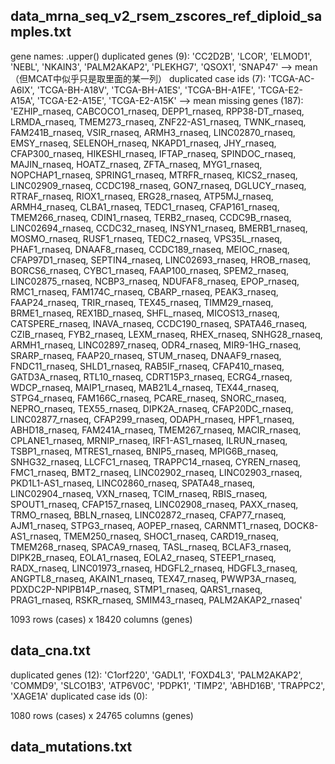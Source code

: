 ## data_mrna_seq_v2_rsem_zscores_ref_diploid_samples.txt

gene names: .upper()
duplicated genes (9): 'CC2D2B', 'LCOR', 'ELMOD1', 'NEBL', 'NKAIN3', 'PALM2AKAP2', 'PLEKHG7', 'QSOX1', 'SNAP47' --> mean （但MCAT中似乎只是取里面的某一列）
duplicated case ids (7): 'TCGA-AC-A6IX', 'TCGA-BH-A18V', 'TCGA-BH-A1ES', 'TCGA-BH-A1FE', 'TCGA-E2-A15A', 'TCGA-E2-A15E', 'TCGA-E2-A15K' --> mean
missing genes (187): 'EZHIP_rnaseq, CABCOCO1_rnaseq, DEPP1_rnaseq, RPP38-DT_rnaseq, LRMDA_rnaseq, TMEM273_rnaseq, ZNF22-AS1_rnaseq, TWNK_rnaseq, FAM241B_rnaseq, VSIR_rnaseq, ARMH3_rnaseq, LINC02870_rnaseq, EMSY_rnaseq, SELENOH_rnaseq, NKAPD1_rnaseq, JHY_rnaseq, CFAP300_rnaseq, HIKESHI_rnaseq, IFTAP_rnaseq, SPINDOC_rnaseq, MAJIN_rnaseq, HOATZ_rnaseq, ZFTA_rnaseq, MYG1_rnaseq, NOPCHAP1_rnaseq, SPRING1_rnaseq, MTRFR_rnaseq, KICS2_rnaseq, LINC02909_rnaseq, CCDC198_rnaseq, GON7_rnaseq, DGLUCY_rnaseq, RTRAF_rnaseq, RIOX1_rnaseq, ERG28_rnaseq, ATP5MJ_rnaseq, ARMH4_rnaseq, CLBA1_rnaseq, TEDC1_rnaseq, CFAP161_rnaseq, TMEM266_rnaseq, CDIN1_rnaseq, TERB2_rnaseq, CCDC9B_rnaseq, LINC02694_rnaseq, CCDC32_rnaseq, INSYN1_rnaseq, BMERB1_rnaseq, MOSMO_rnaseq, RUSF1_rnaseq, TEDC2_rnaseq, VPS35L_rnaseq, PHAF1_rnaseq, DNAAF8_rnaseq, CCDC189_rnaseq, MEIOC_rnaseq, CFAP97D1_rnaseq, SEPTIN4_rnaseq, LINC02693_rnaseq, HROB_rnaseq, BORCS6_rnaseq, CYBC1_rnaseq, FAAP100_rnaseq, SPEM2_rnaseq, LINC02875_rnaseq, NCBP3_rnaseq, NDUFAF8_rnaseq, EPOP_rnaseq, RMC1_rnaseq, FAM174C_rnaseq, CBARP_rnaseq, PEAK3_rnaseq, FAAP24_rnaseq, TRIR_rnaseq, TEX45_rnaseq, TIMM29_rnaseq, BRME1_rnaseq, REX1BD_rnaseq, SHFL_rnaseq, MICOS13_rnaseq, CATSPERE_rnaseq, INAVA_rnaseq, CCDC190_rnaseq, SPATA46_rnaseq, CZIB_rnaseq, FYB2_rnaseq, LEXM_rnaseq, RHEX_rnaseq, SNHG28_rnaseq, ARMH1_rnaseq, LINC02897_rnaseq, ODR4_rnaseq, MIR9-1HG_rnaseq, SRARP_rnaseq, FAAP20_rnaseq, STUM_rnaseq, DNAAF9_rnaseq, FNDC11_rnaseq, SHLD1_rnaseq, RAB5IF_rnaseq, CFAP410_rnaseq, GATD3A_rnaseq, RTL10_rnaseq, CDRT15P3_rnaseq, ECRG4_rnaseq, WDCP_rnaseq, MAIP1_rnaseq, MAB21L4_rnaseq, TEX44_rnaseq, STPG4_rnaseq, FAM166C_rnaseq, PCARE_rnaseq, SNORC_rnaseq, NEPRO_rnaseq, TEX55_rnaseq, DIPK2A_rnaseq, CFAP20DC_rnaseq, LINC02877_rnaseq, CFAP299_rnaseq, ODAPH_rnaseq, HPF1_rnaseq, ABHD18_rnaseq, FAM241A_rnaseq, TMEM267_rnaseq, MACIR_rnaseq, CPLANE1_rnaseq, MRNIP_rnaseq, IRF1-AS1_rnaseq, ILRUN_rnaseq, TSBP1_rnaseq, MTRES1_rnaseq, BNIP5_rnaseq, MPIG6B_rnaseq, SNHG32_rnaseq, LLCFC1_rnaseq, TRAPPC14_rnaseq, CYREN_rnaseq, FMC1_rnaseq, BMT2_rnaseq, LINC02902_rnaseq, LINC02903_rnaseq, PKD1L1-AS1_rnaseq, LINC02860_rnaseq, SPATA48_rnaseq, LINC02904_rnaseq, VXN_rnaseq, TCIM_rnaseq, RBIS_rnaseq, SPOUT1_rnaseq, CFAP157_rnaseq, LINC02908_rnaseq, PAXX_rnaseq, TRMO_rnaseq, BBLN_rnaseq, LINC02872_rnaseq, CFAP77_rnaseq, AJM1_rnaseq, STPG3_rnaseq, AOPEP_rnaseq, CARNMT1_rnaseq, DOCK8-AS1_rnaseq, TMEM250_rnaseq, SHOC1_rnaseq, CARD19_rnaseq, TMEM268_rnaseq, SPACA9_rnaseq, TASL_rnaseq, BCLAF3_rnaseq, DIPK2B_rnaseq, EOLA1_rnaseq, EOLA2_rnaseq, STEEP1_rnaseq, RADX_rnaseq, LINC01973_rnaseq, HDGFL2_rnaseq, HDGFL3_rnaseq, ANGPTL8_rnaseq, AKAIN1_rnaseq, TEX47_rnaseq, PWWP3A_rnaseq, PDXDC2P-NPIPB14P_rnaseq, STMP1_rnaseq, QARS1_rnaseq, PRAG1_rnaseq, RSKR_rnaseq, SMIM43_rnaseq, PALM2AKAP2_rnaseq'

1093 rows (cases) x 18420 columns (genes)


## data_cna.txt

duplicated genes (12): 'C1orf220', 'GADL1', 'FOXD4L3', 'PALM2AKAP2', 'COMMD9', 'SLCO1B3', 'ATP6V0C', 'PDPK1', 'TIMP2', 'ABHD16B', 'TRAPPC2', 'XAGE1A'
duplicated case ids (0): 

1080 rows (cases) x 24765 columns (genes)


## data_mutations.txt

